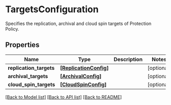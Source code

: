 # TargetsConfiguration

Specifies the replication, archival and cloud spin targets of Protection Policy.

## Properties
Name | Type | Description | Notes
------------ | ------------- | ------------- | -------------
**replication_targets** | [**[ReplicationConfig]**](ReplicationConfig.md) |  | [optional] 
**archival_targets** | [**[ArchivalConfig]**](ArchivalConfig.md) |  | [optional] 
**cloud_spin_targets** | [**[CloudSpinConfig]**](CloudSpinConfig.md) |  | [optional] 

[[Back to Model list]](../README.md#documentation-for-models) [[Back to API list]](../README.md#documentation-for-api-endpoints) [[Back to README]](../README.md)


